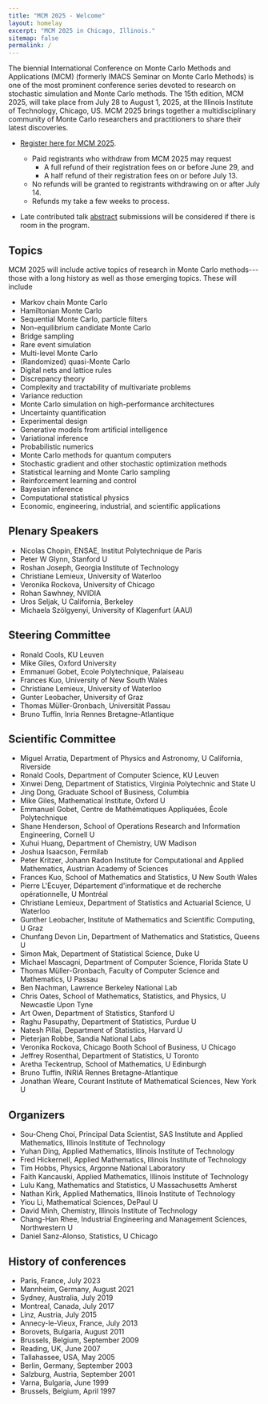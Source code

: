 ```yaml
---
title: "MCM 2025 - Welcome"
layout: homelay
excerpt: "MCM 2025 in Chicago, Illinois."
sitemap: false
permalink: /
---
```


The biennial International Conference on Monte Carlo Methods and Applications (MCM) (formerly IMACS Seminar on Monte Carlo Methods) is one of the most prominent conference series devoted to research on stochastic simulation and Monte Carlo methods. The 15th edition, MCM 2025, will take place from July 28 to August 1, 2025, at the Illinois Institute of Technology, Chicago, US. MCM 2025 brings together a multidisciplinary community of Monte Carlo researchers and practitioners to share their latest discoveries.

<!--This 15th edition aims to cover traditional topics of MCM conferences (Computational statistical physics, Quasi Monte Carlo methods, Markov Chain Monte Carlo in high dimension, Multilevel methods, Rare events simulation, Stochastic gradient and other stochastic optimization methods…) as well as emerging topics coming from applications and from artificial intelligence as: Generative models, Experimental design in Uncertainty Quantification, Monte Carlo simulations and High Performance computing, Reinforcement learning and control, Statistical learning and Monte Carlo sampling, Economic and industrial applications (Deeptech, finance, medicine, climate risks for instance).
-->

* [Register here for MCM 2025](https://mailchi.mp/mcm2025chicago/mcm-2025-conference-registration).
  * Paid registrants who withdraw from MCM 2025 may request
    * A full refund of their registration fees on or before June 29, and
    * A half refund of their registration fees on or before July 13.
  * No refunds will be granted to registrants withdrawing on or after July 14.
  * Refunds my take a few weeks to process.

* Late contributed talk <a href="{{ site.url }}{{ site.baseurl }}/abstracts">abstract</a> submissions will be considered if there is room in the program.

<!-- Funding decisions for travel support through our sponsor, IMSI, have been made. Those who [apply now](https://www.imsi.institute/activities/15th-international-conference-on-monte-carlo-methods-and-applications-mcm/) will be added to the waitlist. -->

## Topics

MCM 2025 will include active topics of research in Monte Carlo methods---those with a long history as well as those emerging topics.  These will include
* Markov chain Monte Carlo
* Hamiltonian Monte Carlo
* Sequential Monte Carlo, particle filters
* Non-equilibrium candidate Monte Carlo
* Bridge sampling
* Rare event simulation
* Multi-level Monte Carlo
* (Randomized) quasi-Monte Carlo
* Digital nets and lattice rules
* Discrepancy theory
* Complexity and tractability of multivariate problems
* Variance reduction
* Monte Carlo simulation on high-performance architectures
* Uncertainty quantification
* Experimental design
* Generative models from artificial intelligence
* Variational inference
* Probabilistic numerics
* Monte Carlo methods for quantum computers
* Stochastic gradient and other stochastic optimization methods
* Statistical learning and Monte Carlo sampling
* Reinforcement learning and control
* Bayesian inference
* Computational statistical physics
* Economic, engineering, industrial, and scientific applications

## Plenary Speakers

* Nicolas Chopin, ENSAE, Institut Polytechnique de Paris
* Peter W Glynn, Stanford U
* Roshan Joseph, Georgia Institute of Technology
* Christiane Lemieux, University of Waterloo
* Veronika Rockova, University of Chicago
* Rohan Sawhney, NVIDIA
* Uros Seljak, U California, Berkeley
* Michaela Szölgyenyi, University of Klagenfurt (AAU)

## Steering Committee

* Ronald Cools, KU Leuven
* Mike Giles, Oxford University
* Emmanuel Gobet, Ecole Polytechnique, Palaiseau
* Frances Kuo, University of New South Wales
* Christiane Lemieux, University of Waterloo
* Gunter Leobacher, University of Graz
* Thomas Müller-Gronbach, Universität Passau
* Bruno Tuffin, Inria Rennes Bretagne-Atlantique

## Scientific Committee

* Miguel Arratia, Department of Physics and Astronomy, U California, Riverside
* Ronald Cools, Department of Computer Science, KU Leuven
* Xinwei Deng, Department of Statistics, Virginia Polytechnic and State U
* Jing Dong, Graduate School of Business, Columbia
* Mike Giles, Mathematical Institute, Oxford U
* Emmanuel Gobet, Centre de Mathématiques Appliquées, École Polytechnique
* Shane Henderson, School of Operations Research and Information Engineering, Cornell U
* Xuhui Huang, Department of Chemistry, UW Madison
* Joshua Isaacson, Fermilab
* Peter Kritzer, Johann Radon Institute for Computational and Applied Mathematics, Austrian Academy of Sciences
* Frances Kuo, School of Mathematics and Statistics, U New South Wales
* Pierre L'Ecuyer, Département d'informatique et de recherche opérationnelle, U Montréal
* Christiane Lemieux, Department of Statistics and Actuarial Science, U Waterloo
* Gunther Leobacher, Institute of Mathematics and Scientific Computing, U Graz
* Chunfang Devon Lin, Department of Mathematics and Statistics, Queens U
* Simon Mak, Department of Statistical Science, Duke U
* Michael Mascagni, Department of Computer Science, Florida State U
* Thomas Müller-Gronbach, Faculty of Computer Science and Mathematics, U Passau
* Ben Nachman, Lawrence Berkeley National Lab
* Chris Oates, School of Mathematics, Statistics, and Physics, U Newcastle Upon Tyne
* Art Owen, Department of Statistics, Stanford U
* Raghu Pasupathy, Department of Statistics, Purdue U
* Natesh Pillai, Department of Statistics, Harvard U
* Pieterjan Robbe, Sandia National Labs
* Veronika Rockova, Chicago Booth School of Business, U Chicago
* Jeffrey Rosenthal, Department of Statistics, U Toronto
* Aretha Teckentrup, School of Mathematics, U Edinburgh
* Bruno Tuffin, INRIA Rennes Bretagne-Atlantique
* Jonathan Weare, Courant Institute of Mathematical Sciences, New York U

## Organizers

* Sou-Cheng Choi, Principal Data Scientist, SAS Institute and Applied Mathematics, Illinois Institute of Technology
* Yuhan Ding, Applied Mathematics, Illinois Institute of Technology
* Fred Hickernell, Applied Mathematics, Illinois Institute of Technology
* Tim Hobbs, Physics, Argonne National Laboratory
* Faith Kancauski, Applied Mathematics, Illinois Institute of Technology
* Lulu Kang, Mathematics and Statistics, U Massachusetts Amherst
* Nathan Kirk, Applied Mathematics, Illinois Institute of Technology
* Yiou Li, Mathematical Sciences, DePaul U
* David Minh, Chemistry, Illinois Institute of Technology
* Chang-Han Rhee, Industrial Engineering and Management Sciences, Northwestern U
* Daniel Sanz-Alonso, Statistics, U Chicago

## History of conferences

* Paris, France, July 2023
* Mannheim, Germany, August 2021
* Sydney, Australia, July 2019
* Montreal, Canada, July 2017
* Linz, Austria, July 2015
* Annecy-le-Vieux, France, July 2013
* Borovets, Bulgaria, August 2011
* Brussels, Belgium, September 2009
* Reading, UK, June 2007
* Tallahassee, USA, May 2005
* Berlin, Germany, September 2003
* Salzburg, Austria, September 2001
* Varna, Bulgaria, June 1999
* Brussels, Belgium, April 1997